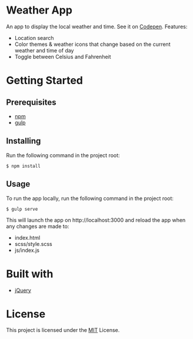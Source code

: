 # Weather App

An app to display the local weather and time. See it on
[Codepen](https://codepen.io/seanlaw/pen/mwaOmx). Features:
* Location search
* Color themes & weather icons that change based on the current weather and time
  of day
* Toggle between Celsius and Fahrenheit


# Getting Started

## Prerequisites

* [npm](https://www.npmjs.com/get-npm)
* [gulp](https://github.com/gulpjs/gulp/blob/master/docs/getting-started.md)

## Installing

Run the following command in the project root:

    $ npm install

## Usage

To run the app locally, run the following command in the project root:

    $ gulp serve

This will launch the app on http://localhost:3000 and reload the app when any
changes are made to:
* index.html
* scss/style.scss
* js/index.js


# Built with

* [jQuery](http://code.jquery.com/)


# License

This project is licensed under the [MIT](https://opensource.org/licenses/MIT)
License.
